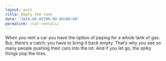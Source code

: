 ```yaml
---
layout: post
title: Empty the tank
date: "2016-04-05T00:00:00+00:00"
permalink: /car-rentals/
---
```


When you rent a car you have the option of paying for a whole tank of gas. But, there’s a catch: you have to bring it back empty. That’s why you see so many people pushing their cars into the lot. And if you let go, the spiky things pop the tires.
